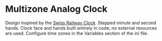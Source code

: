 # Multizone Analog Clock
Design inspired by the [Swiss Railway Clock](https://en.wikipedia.org/wiki/Swiss_railway_clock). Stepped minute and second hands. Clock face and hands built entirely in code; no external resources are used. Configure time zones in the Variables section of the ini file.
